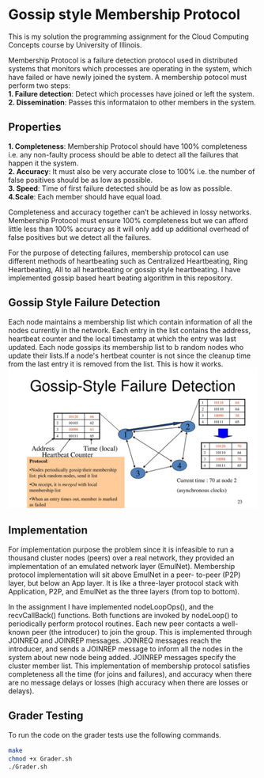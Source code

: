 # Gossip style Membership Protocol

This is my solution the programming assignment for the Cloud Computing Concepts course by University of Illinois.

Membership Protocol is a failure detection protocol used in distributed systems that monitors which processes are operating in the system, which have failed or have newly joined the system.
A membership potocol must perform two steps:  
**1. Failure detection**: Detect which processes have joined or left the system.  
**2. Dissemination**: Passes this informataion to other members in the system.

## Properties

**1. Completeness**: Membership Protocol should have 100% completeness i.e. any non-faulty process should be able to detect all the failures that happen it the system.  
**2. Accuracy**: It must also be very accurate close to 100% i.e. the number of false positives should be as low as possible.  
**3. Speed**: Time of first failure detected should be as low as possible.  
**4.Scale**: Each member should have equal load.   

Completeness and accuracy together can’t be achieved in lossy networks. Membership Protocol must ensure 100% completeness but we can afford little less than 100% accuracy as it will only add up additional overhead of false positives but we detect all the failures.

For the purpose of detecting failures, membership protocol can use different methods of heartbeating such as Centralized Heartbeating,  Ring Heartbeating, All to all heartbeating or gossip style heartbeating. I have implemented gossip based heart beating algorithm in this repository.

## Gossip Style Failure Detection

Each node maintains a membership list which contain information of all the nodes currently in the network. Each entry in the list contains the address, heartbeat counter and the local timestamp at which the entry was last updated. Each node gossips its membership list to b random nodes who update their lists.If a node's hertbeat counter is not since the cleanup time from the last entry it is removed from the list. This is how it works.
![alt text](https://github.com/Muskan-Mittal/gossip-style-membership/blob/master/images/GossipStyleFailureDetection.jpg "Membership Protocol")

## Implementation

For implementation purpose the problem since it is infeasible to run a thousand cluster nodes (peers) over a real network, they provided an implementation of an emulated network layer (EmulNet). Membership protocol implementation will sit above EmulNet in a peer- to-peer (P2P) layer, but below an App layer. It is like a three-layer protocol stack with Application, P2P, and EmulNet as the three layers (from top to bottom).

In the assignment I have implemented nodeLoopOps(), and the recvCallBack() functions. Both functions are invoked by nodeLoop() to periodically perform protocol routines. Each new peer contacts a well-known peer (the introducer) to join the group. This is implemented through JOINREQ and JOINREP messages. JOINREQ messages reach the introducer, and sends a JOINREP message to inform all the nodes in the system about new node being added. JOINREP messages specify the
cluster member list.
This implementation of membership protocol satisfies completeness all the
time (for joins and failures), and accuracy when there are no message delays or losses (high accuracy when there are losses or delays).

## Grader Testing 

To run the code on the grader tests use the following commands.

```bash
make
chmod +x Grader.sh
./Grader.sh
```
